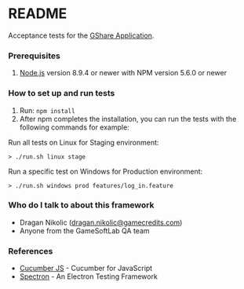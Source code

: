 # README #

Acceptance tests for the [GShare Application](https://gamecredits.atlassian.net/wiki/spaces/MIN/overview).

### Prerequisites ###
1. [Node.js](https://nodejs.org/) version 8.9.4 or newer with NPM version 5.6.0 or newer
    
### How to set up and run tests ###
1. Run: ```npm install```
2. After npm completes the installation, you can run the tests with the following commands for example:

Run all tests on Linux for Staging environment:

    > ./run.sh linux stage

Run a specific test on Windows for Production environment:

    > ./run.sh windows prod features/log_in.feature

### Who do I talk to about this framework ###

* Dragan Nikolic (dragan.nikolic@gamecredits.com)
* Anyone from the GameSoftLab QA team

### References ###

* [Cucumber JS](https://github.com/cucumber/cucumber-js) - Cucumber for JavaScript
* [Spectron](https://electronjs.org/spectron) - An Electron Testing Framework
